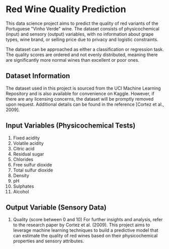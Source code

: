 # Red Wine Quality Prediction
This data science project aims to predict the quality of red variants of the Portuguese "Vinho Verde" wine. The dataset consists of physicochemical (input) and sensory (output) variables, with no information about grape types, wine brand, or selling price due to privacy and logistic constraints.

The dataset can be approached as either a classification or regression task. The quality scores are ordered and not evenly distributed, meaning there are significantly more normal wines than excellent or poor ones.
## Dataset Information
The dataset used in this project is sourced from the UCI Machine Learning Repository and is also available for convenience on Kaggle. However, if there are any licensing concerns, the dataset will be promptly removed upon request. Additional details can be found in the reference [Cortez et al., 2009].
## Input Variables (Physicochemical Tests)
1. Fixed acidity
2. Volatile acidity
3. Citric acid
4. Residual sugar
5. Chlorides
6. Free sulfur dioxide
7. Total sulfur dioxide
8. Density
9. pH
10. Sulphates
11. Alcohol
## Output Variable (Sensory Data)
1. Quality (score between 0 and 10)
For further insights and analysis, refer to the research paper by Cortez et al. (2009). This project aims to leverage machine learning techniques to build a predictive model that can estimate the quality of red wines based on their physicochemical properties and sensory attributes.
